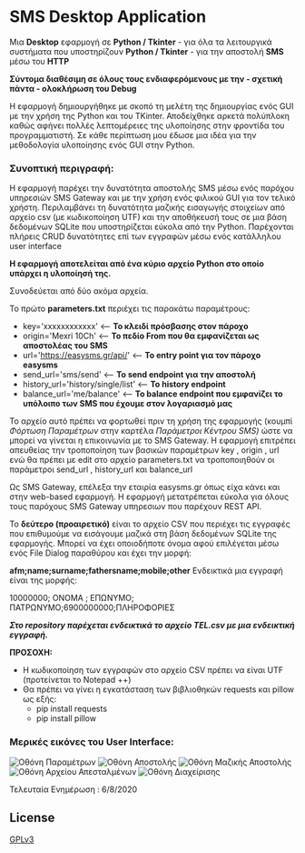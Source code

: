 # SMS Desktop Application

Μια **Desktop** εφαρμογή σε **Python / Tkinter** - για όλα τα λειτουργικά συστήματα που υποστηρίζουν **Python / Tkinter** - για την αποστολή **SMS** μέσω του **HTTP**

**Σύντομα διαθέσιμη σε όλους τους ενδιαφερόμενους με την  - σχετική πάντα - ολοκλήρωση του Debug**  

Η εφαρμογή δημιουργήθηκε με σκοπό τη μελέτη της δημιουργίας ενός GUI με την χρήση της Python και του TKinter. Αποδείχθηκε αρκετά πολύπλοκη καθώς αφήνει πολλές λεπτομέρειες της υλοποίησης στην φροντίδα του προγραμματιστή. Σε κάθε περίπτωση μου έδωσε μια ιδέα για την μεθοδολογία υλοποίησης ενός  GUI στην Python.

### Συνοπτική περιγραφή:  

Η εφαρμογή παρέχει την δυνατότητα αποστολής SMS μέσω ενός παρόχου υπηρεσιών SMS Gateway και με την χρήση ενός φιλικού GUI για τον τελικό χρήστη. Περιλαμβάνει τη δυνατότητα μαζικής εισαγωγής στοιχείων από αρχείο csv (με κωδικοποίηση UTF) και την αποθήκευσή τους σε μια βάση δεδομένων SQLite που υποστηρίζεται εύκολα από την Python. Παρέχονται πλήρεις CRUD δυνατότητες επί των εγγραφών μέσω ενός κατάλληλου user interface

**Η εφαρμογή αποτελείται από ένα κύριο αρχείο Python στο οποίο υπάρχει η υλοποίησή της.** 

Συνοδεύεται από δύο ακόμα αρχεία.

Το πρώτο **parameters.txt** περιέχει τις παρακάτω παραμέτρους: 

 - key='xxxxxxxxxxxx'  <-- **Το κλειδί πρόσβασης στον πάροχο**
 - origin='Mexri 10Ch'  <-- **Το πεδίο From που θα εμφανίζεται ως αποστολέας του SMS**
- url='https://easysms.gr/api/'  <-- **Το entry point για τον πάροχο easysms**
- send_url='sms/send'    <-- **To send endpoint για την αποστολή**
- history_url='history/single/list'  <-- **To history endpoint** 
- balance_url='me/balance' <-- **To balance endpoint που εμφανίζει το υπόλοιπο των SMS που έχουμε στον λογαριασμό μας**


To αρχείο αυτό πρέπει να φορτωθεί πριν τη χρήση της εφαρμογής (κουμπί *Φόρτωση Παραμέτρων* στην καρτέλα *Παράμετροι Κέντρου SMS)* ώστε να μπορεί να γίνεται η επικοινωνία με το SMS Gateway. 
H εφαρμογή επιτρέπει απευθείας την τροποποίηση των βασικών παραμέτρων key , origin , url ενώ θα πρέπει με edit στο αρχείο parameters.txt να τροποποιηθούν οι παράμετροι  send_url , history_url και balance_url

Ως SMS Gateway, επέλεξα την εταιρία easysms.gr όπως είχα κάνει και στην web-based εφαρμογή. Η εφαρμογή μετατρέπεται εύκολα για όλους τους παρόχους SMS Gateway υπηρεσιων που παρέχουν REST API. 

To **δεύτερο (προαιρετικό)** είναι το αρχείο CSV που περιέχει τις εγγραφές που επιθυμούμε να εισάγουμε μαζικά στη βάση δεδομένων SQLite της εφαρμογής.
Μπορεί να έχει οποιοδήποτε όνομα αφού επιλέγεται μέσω ενός File Dialog παραθύρου και έχει την μορφή: 

**afm;name;surname;fathersname;mobile;other**
Ενδεικτικά μια εγγραφή είναι της μορφής: 

10000000; ΟΝΟΜΑ ; ΕΠΩΝΥΜΟ; ΠΑΤΡΩΝΥΜΟ;6900000000;ΠΛΗΡΟΦΟΡΙΕΣ

***Στο repository παρέχεται ενδεικτικά το αρχείο TEL.csv με μια ενδεικτική εγγραφή.*** 


**ΠΡΟΣΟΧΗ:** 

 - Η κωδικοποίηση των εγγραφών στο αρχείο CSV πρέπει να είναι UTF (προτείνεται το Notepad ++)
 - Θα πρέπει να γίνει η εγκατάσταση των βιβλιοθηκών requests και pillow ως εξής: 
	 - pip install requests
	 - pip install pillow



### Μερικές εικόνες του User Interface:

![Οθόνη Παραμέτρων](http://users.sch.gr/chertour/sms_desktop/Screen1.png)
![Οθόνη Αποστολής](http://users.sch.gr/chertour/sms_desktop/Screen2.png)
![Οθόνη Μαζικής Αποστολής](http://users.sch.gr/chertour/sms_desktop/Screen3.png)
![Οθόνη Αρχείου Απεσταλμένων](http://users.sch.gr/chertour/sms_desktop/Screen4.png)
![Οθόνη Διαχείρισης](http://users.sch.gr/chertour/sms_desktop/Screen5.png)



Τελευταία Ενημέρωση : 6/8/2020 

## License
[GPLv3](https://choosealicense.com/licenses/gpl-3.0/)
